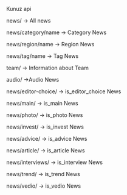 Kunuz api 

news/ -> All news

news/category/name -> Category News

news/region/name -> Region News

news/tag/name -> Tag News

team/ -> Information about Team 

audio/ ->Audio News

news/editor-choice/ ->	is_editor_choice News

news/main/ ->  is_main News

news/photo/ -> is_photo News

news/invest/ -> is_invest News

news/advice/ -> is_advice News

news/article/ -> is_article News

news/interviews/ -> is_interview News

news/trend/ -> is_trend News

news/vedio/ -> is_vedio News


